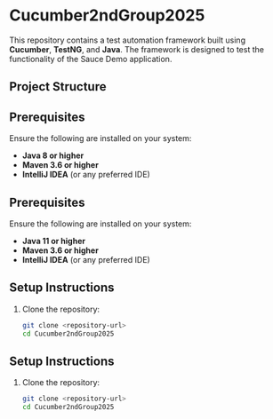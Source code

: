 # Cucumber2ndGroup2025

This repository contains a test automation framework built using **Cucumber**, **TestNG**, and **Java**. The framework is designed to test the functionality of the Sauce Demo application.

## Project Structure

## Prerequisites

Ensure the following are installed on your system:
- **Java 8 or higher**
- **Maven 3.6 or higher**
- **IntelliJ IDEA** (or any preferred IDE)

## Prerequisites

Ensure the following are installed on your system:
- **Java 11 or higher**
- **Maven 3.6 or higher**
- **IntelliJ IDEA** (or any preferred IDE)

## Setup Instructions

1. Clone the repository:
   ```bash
   git clone <repository-url>
   cd Cucumber2ndGroup2025
## Setup Instructions

1. Clone the repository:
   ```bash
   git clone <repository-url>
   cd Cucumber2ndGroup2025